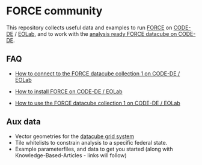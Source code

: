 # FORCE community

This repository collects useful data and examples to run [FORCE](https://github.com/davidfrantz/force) on [CODE-DE](https://code-de.org/) / [EOLab](https://eo-lab.org/de/), and to work with the [analysis ready FORCE datacube on CODE-DE](https://code-de.org/de/portfolio/?id=78).


## FAQ

- [How to connect to the FORCE datacube collection 1 on CODE-DE / EOLab](https://github.com/CODE-DE-EO-Lab/community_FORCE/blob/main/FAQ/mount.md)

- [How to install FORCE on CODE-DE / EOLab](https://github.com/CODE-DE-EO-Lab/community_FORCE/blob/main/FAQ/install.md)

- [How to use the FORCE datacube collection 1 on CODE-DE / EOLab](https://github.com/CODE-DE-EO-Lab/community_FORCE/blob/main/FAQ/use-datacube.md)


## Aux data

- Vector geometries for the [datacube grid system](https://github.com/CODE-DE-EO-Lab/community_FORCE/tree/main/grid/datacube-grid_DEU.gpkg)
- Tile whitelists to constrain analysis to a specific federal state.
- Example parameterfiles, and data to get you started (along with Knowledge-Based-Articles - links will follow)
